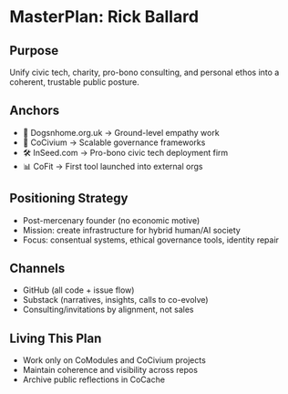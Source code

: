 <!-- status: stub; target: 150+ words -->
<!-- status: stub; target: 150+ words -->
<!-- status: stub; target: 150+ words -->
<!-- status: stub; target: 150+ words -->
<!-- status: stub; target: 150+ words -->
<!-- status: stub; target: 150+ words -->
<!-- status: stub; target: 150+ words -->
# MasterPlan: Rick Ballard

## Purpose
Unify civic tech, charity, pro-bono consulting, and personal ethos into a coherent, trustable public posture.

## Anchors
- 🐾 Dogsnhome.org.uk → Ground-level empathy work
- 🧠 CoCivium → Scalable governance frameworks
- 🛠 InSeed.com → Pro-bono civic tech deployment firm
- 📊 CoFit → First tool launched into external orgs

## Positioning Strategy
- Post-mercenary founder (no economic motive)
- Mission: create infrastructure for hybrid human/AI society
- Focus: consentual systems, ethical governance tools, identity repair

## Channels
- GitHub (all code + issue flow)
- Substack (narratives, insights, calls to co-evolve)
- Consulting/invitations by alignment, not sales

## Living This Plan
- Work only on CoModules and CoCivium projects
- Maintain coherence and visibility across repos
- Archive public reflections in CoCache








